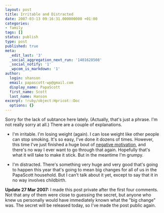 ```yaml
---
layout: post
title: Irritable and Distracted
date: 2007-03-13 09:16:31.000000000 +01:00
categories:
- family
tags: []
status: publish
type: post
published: true
meta:
  _edit_last: '3'
  _social_aggregation_next_run: '1401628508'
  _social_notify: '1'
  _wpcom_is_markdown: '1'
author:
  login: shanson
  email: papascott-wp@gmail.com
  display_name: PapaScott
  first_name: Scott
  last_name: Hanson
excerpt: !ruby/object:Hpricot::Doc
  options: {}
---
```

<p>Sorry for the lack of subtance here lately. (Actually, that's just a phrase. I'm not really sorry at all.) There are a couple of explanations.</p>
<ul>
<li>I'm irritable. I'm losing weight (again). I can lose weight like other people can stop smoking. It's so easy, I've done it dozens of times. However, this time I've just finished a huge bout of <a href="http://www.papascott.de/archives/2007/01/08/needles-and-pins/">negative motivation</a>, and there's no way I ever want to go through that again. Hopefully that's what it will take to make it stick. But in the meantime I'm grumpy.</li>
<li>
<p>I'm distracted. There's something very huge and very good that's going to happen this year that's going to mean big changes for all of us in the PapaScott household. But I can't talk about it yet, except to say that it in no way involves childbirth.</p>
</li>
</ul>
<p><strong>Update 27 Mar 2007:</strong> I made this post private after the first four comments.  Not that any of them were close to guessing the secret, but anyone who knew us personally would have immediately known what the "big change" was. The secret will be released today, so I've made the post public again.</p>
